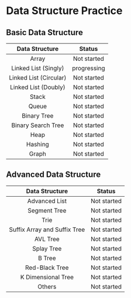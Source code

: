 # Data Structure Practice

## Basic Data Structure
| Data Structure |  Status |
|:---:|:---:|
| Array | Not started |
| Linked List (Singly) | progressing |
| Linked List (Circular) | Not started |
| Linked List (Doubly) | Not started |
| Stack | Not started |
| Queue | Not started |
| Binary Tree | Not started |
| Binary Search Tree | Not started |
| Heap | Not started |
| Hashing | Not started |
| Graph | Not started |

## Advanced Data Structure
| Data Structure |  Status |
|:---:|:---:|
| Advanced List | Not started |
| Segment Tree | Not started |
| Trie | Not started |
| Suffix Array and Suffix Tree | Not started |
| AVL Tree | Not started |
| Splay Tree| Not started |
| B Tree | Not started |
| Red-Black Tree | Not started |
| K Dimensional Tree | Not started |
| Others | Not started |
